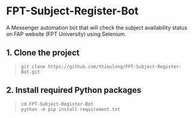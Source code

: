 # FPT-Subject-Register-Bot
A Messenger automation bot that will check the subject availability status on FAP website (FPT University) using Selenium.

## 1. Clone the project
> `git clone https://github.com/thieulong/FPT-Subject-Register-Bot.git`

## 2. Install required Python packages
> `cd FPT-Subject-Register-Bot`  
> `python -m pip install requirement.txt`  
